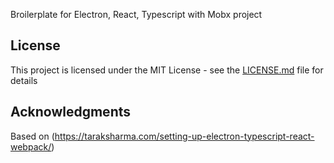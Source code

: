 
Broilerplate for Electron, React, Typescript with Mobx project

## License

This project is licensed under the MIT License - see the [LICENSE.md](LICENSE.md) file for details

## Acknowledgments

Based on (https://taraksharma.com/setting-up-electron-typescript-react-webpack/) 
